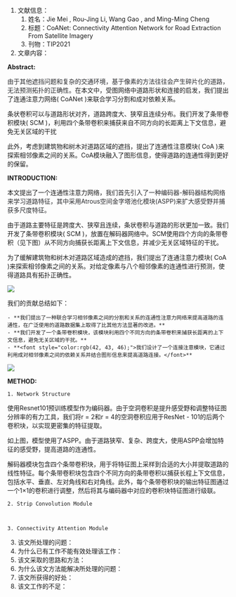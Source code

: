 1. 文献信息：
    1. 姓名：Jie Mei , Rou-Jing Li, Wang Gao , and Ming-Ming Cheng
    2. 标题：CoANet: Connectivity Attention Network for Road Extraction From Satellite Imagery
    3. 刊物：TIP2021
2. 文章内容：

**Abstract:**

<font style="color:rgb(42, 43, 46);">由于其他遮挡问题和复杂的交通环境，基于像素的方法往往会产生碎片化的道路，无法预测拓扑的正确性。</font>在本文中，受图网络中道路形状和连接的启发，我们提出了连通注意力网络( CoANet )来联合学习分割和成对依赖关系。

条状卷积可以与道路形状对齐，道路跨度大、狭窄且连续分布。我们开发了条带卷积模块( SCM )，利用四个条带卷积来捕获来自不同方向的长距离上下文信息，避免无关区域的干扰

此外，考虑到建筑物和树木对道路区域的遮挡，提出了连通性注意模块( CoA )来探索相邻像素之间的关系。CoA模块融入了图形信息，使得道路的连通性得到更好的保留。

**INTRODUCTION:**

本文提出了一个连通性注意力网络，<font style="color:rgb(42, 43, 46);">我们首先引入了一种编码器-解码器结构网络来学习道路特征，其中采用Atrous空间金字塔池化模块(ASPP)来扩大感受野并捕获多尺度特征。</font>

由于道路主要特征是跨度大、狭窄且连续，条状卷积与道路的形状更加一致。我们开发了条带卷积模块( SCM )，放置在解码器网络中。SCM使用四个方向的条带卷积（见下图）从不同方向捕获长距离上下文信息，并减少无关区域特征的干扰。

为了缓解建筑物和树木对道路区域造成的遮挡，我们提出了连通注意力模块( CoA )来探索相邻像素之间的关系。对给定像素与八个相邻像素的连通性进行预测，使得道路具有拓扑正确性。

![](https://cdn.nlark.com/yuque/0/2022/png/29307286/1668952334201-355c99f3-43e8-4195-b4cc-13c82ec42edb.png)

我们的贡献总结如下：

    - **我们提出了一种联合学习相邻像素之间的分割和关系的连通性注意力网络来提高道路的连通性，在广泛使用的道路数据集上取得了比其他方法显著的改进。**
    - **我们开发了一个条带卷积模块，该模块利用四个不同方向的条带卷积来捕获长距离的上下文信息，避免无关区域的干扰。**
    - **<font style="color:rgb(42, 43, 46);">我们设计了一个连接注意模块，它通过利用成对相邻像素之间的依赖关系并结合图形信息来提高道路连接。</font>**

![](https://cdn.nlark.com/yuque/0/2022/png/29307286/1668956376636-eaeed2f5-81d6-47e4-9b6b-335be28dc687.png)

**METHOD:**

    1. Network Structure

使用Resnet101预训练模型作为编码器。由于空洞卷积是提升感受野和调整特征图分辨率的有力工具，我们将r = 2和r = 4的空洞卷积应用于ResNet - 101的后两个卷积块，以实现更密集的特征提取。

如上图，模型使用了ASPP。由于道路狭窄、复杂、跨度大，使用ASPP会增加特征的感受野，提高道路的连通性。

解码器模块包含四个条带卷积块，用于将特征图上采样到合适的大小并提取道路的线性特征。每个条带卷积块包含四个不同方向的条带卷积以捕获长程上下文信息，包括水平、垂直、左对角线和右对角线。此外，每个条带卷积块的输出特征图通过一个1×1的卷积进行调整，然后将其与编码器中对应的卷积块特征图进行级联。





    2. Strip Convolution Module



    3. Connectivity Attention Module





3. 该文所处理的问题：
4. 为什么已有工作不能有效处理该工作：
5. 该文采取的思路和方法：
6. 为什么该文方法能解决所处理的问题：
7. 该文所获得的好处：
8. 该文工作的不足：

